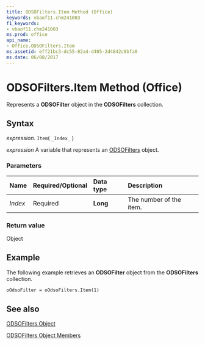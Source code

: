 ```yaml
---
title: ODSOFilters.Item Method (Office)
keywords: vbaof11.chm241003
f1_keywords:
- vbaof11.chm241003
ms.prod: office
api_name:
- Office.ODSOFilters.Item
ms.assetid: eff21bc3-dc55-82a4-d405-2d4842c8bfa0
ms.date: 06/08/2017
---
```



# ODSOFilters.Item Method (Office)

Represents a  **ODSOFilter** object in the **ODSOFilters** collection.


## Syntax

 _expression_. `Item`( `_Index_` )

 _expression_ A variable that represents an [ODSOFilters](./Office.ODSOFilters.md) object.


### Parameters



|Name|Required/Optional|Data type|Description|
|:-----|:-----|:-----|:-----|
| _Index_|Required|**Long**|The number of the item.|

### Return value

Object


## Example

The following example retrieves an  **ODSOFilter** object from the **ODSOFilters** collection.


```vb
oOdsoFilter = oOdsoFilters.Item(1)
```


## See also


[ODSOFilters Object](Office.ODSOFilters.md)



[ODSOFilters Object Members](./overview/Library-Reference/odsofilters-members-office.md)

